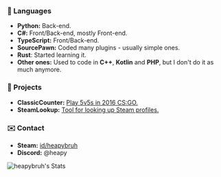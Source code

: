 ### 🤖 Languages
- **Python:** Back-end.
- **C#:** Front/Back-end, mostly Front-end.
- **TypeScript:** Front/Back-end.
- **SourcePawn:** Coded many plugins - usually simple ones.
- **Rust**: Started learning it.
- **Other ones:** Used to code in **C++**, **Kotlin** and **PHP**, but I don't do it as much anymore.

### 📓 Projects
- **ClassicCounter:** [Play 5v5s in 2016 CS:GO.](https://flashboost.ru)
- **SteamLookup:** [Tool for looking up Steam profiles.](https://heapy.xyz)

### ✉️ Contact
- **Steam:** [id/heapybruh](https://steamcommunity.com/id/heapybruh)
- **Discord:** @heapy

![heapybruh's Stats](https://github-readme-stats.vercel.app/api?username=heapybruh&theme=dark&show_icons=true&hide_border=true&count_private=true)
